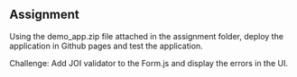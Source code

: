 ## Assignment

Using the demo_app.zip file attached in the assignment folder, deploy the application in Github pages and test the application.

Challenge: Add JOI validator to the Form.js and display the errors in the UI.